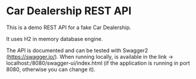 # Car Dealership REST API

This is a demo REST API for a fake Car Dealership. 

It uses H2 in memory database engine. 

The API is documented and can be tested with Swagger2 (https://swagger.io/). When running locally, is available in the link -> 
localhost:/8080/swagger-ui/index.html (if the application is running in port 8080, otherwise you can change it).  
